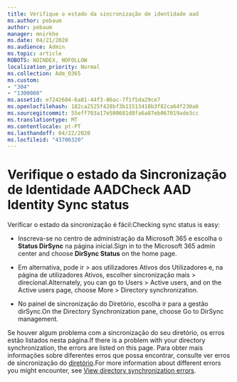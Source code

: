 ```yaml
---
title: Verifique o estado da sincronização de identidade aad
ms.author: pebaum
author: pebaum
manager: mnirkhe
ms.date: 04/21/2020
ms.audience: Admin
ms.topic: article
ROBOTS: NOINDEX, NOFOLLOW
localization_priority: Normal
ms.collection: Adm_O365
ms.custom:
- "304"
- "1300008"
ms.assetid: e7242604-6a81-44f3-86ac-7f1f5da29ce7
ms.openlocfilehash: 182ca2525f428bf3b11513410b3f82ca64f230a6
ms.sourcegitcommit: 55eff703a17e500681d8fa6a87eb067019ade3cc
ms.translationtype: MT
ms.contentlocale: pt-PT
ms.lasthandoff: 04/22/2020
ms.locfileid: "43706320"
---
```

# <a name="check-aad-identity-sync-status"></a><span data-ttu-id="ae2cd-102">Verifique o estado da Sincronização de Identidade AAD</span><span class="sxs-lookup"><span data-stu-id="ae2cd-102">Check AAD Identity Sync status</span></span>

<span data-ttu-id="ae2cd-103">Verificar o estado da sincronização é fácil:</span><span class="sxs-lookup"><span data-stu-id="ae2cd-103">Checking sync status is easy:</span></span>
  
- <span data-ttu-id="ae2cd-104">Inscreva-se no centro de administração da Microsoft 365 e escolha o **Status DirSync** na página inicial.</span><span class="sxs-lookup"><span data-stu-id="ae2cd-104">Sign in to the Microsoft 365 admin center and choose **DirSync Status** on the home page.</span></span>

- <span data-ttu-id="ae2cd-105">Em alternativa, pode ir \> aos utilizadores Ativos dos Utilizadores e, na página de utilizadores Ativos, escolher sincronização mais \> direcional.</span><span class="sxs-lookup"><span data-stu-id="ae2cd-105">Alternately, you can go to Users \> Active users, and on the Active users page, choose More \> Directory synchronization.</span></span>

- <span data-ttu-id="ae2cd-106">No painel de sincronização do Diretório, escolha ir para a gestão dirSync.</span><span class="sxs-lookup"><span data-stu-id="ae2cd-106">On the Directory Synchronization pane, choose Go to DirSync management.</span></span>

<span data-ttu-id="ae2cd-107">Se houver algum problema com a sincronização do seu diretório, os erros estão listados nesta página.</span><span class="sxs-lookup"><span data-stu-id="ae2cd-107">If there is a problem with your directory synchronization, the errors are listed on this page.</span></span> <span data-ttu-id="ae2cd-108">Para obter mais informações sobre diferentes erros que possa encontrar, consulte ver erros de sincronização do [diretório](https://docs.microsoft.com//office365/enterprise/identify-directory-synchronization-errors).</span><span class="sxs-lookup"><span data-stu-id="ae2cd-108">For more information about different errors you might encounter, see [View directory synchronization errors](https://docs.microsoft.com//office365/enterprise/identify-directory-synchronization-errors).</span></span>
  